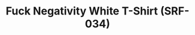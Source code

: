 ---
ee_id_thing: '4368'
site: '1'
type: '2'
inv_num: 2016-079
add_credit:
url: 2016-079-fuck-negativity-white-t-shirt-srf-034
title: Fuck Negativity White T-Shirt (SRF-034)
year: '2016'
display_year: '2016'
medium: T-shirt
dims:
pitch:
ps:
live_url:
youtube:
related_code:
imgs: Arcangel-Surfware-fuck-negativity-white-shirt-2016-079-full-database.jpg
subheading:
download:
commission:
related: "[4277] [2014-088-going-negative-lakes] 2014-088 Going Negative / Lakes"
layout: things-i-made
---